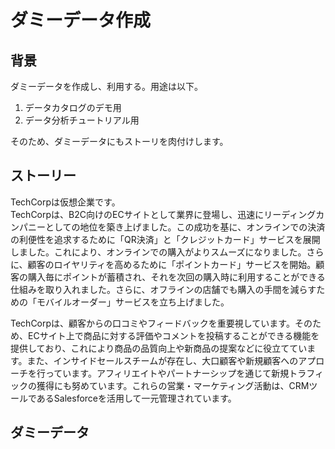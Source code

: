 # ダミーデータ作成

## 背景  
ダミーデータを作成し、利用する。用途は以下。   
1. データカタログのデモ用
2. データ分析チュートリアル用

そのため、ダミーデータにもストーリを肉付けします。  

## ストーリー

TechCorpは仮想企業です。  
TechCorpは、B2C向けのECサイトとして業界に登場し、迅速にリーディングカンパニーとしての地位を築き上げました。この成功を基に、オンラインでの決済の利便性を追求するために「QR決済」と「クレジットカード」サービスを展開しました。これにより、オンラインでの購入がよりスムーズになりました。さらに、顧客のロイヤリティを高めるために「ポイントカード」サービスを開始。顧客の購入毎にポイントが蓄積され、それを次回の購入時に利用することができる仕組みを取り入れました。さらに、オフラインの店舗でも購入の手間を減らすための「モバイルオーダー」サービスを立ち上げました。  

TechCorpは、顧客からの口コミやフィードバックを重要視しています。そのため、ECサイト上で商品に対する評価やコメントを投稿することができる機能を提供しており、これにより商品の品質向上や新商品の提案などに役立てています。また、インサイドセールスチームが存在し、大口顧客や新規顧客へのアプローチを行っています。アフィリエイトやパートナーシップを通じて新規トラフィックの獲得にも努めています。これらの営業・マーケティング活動は、CRMツールであるSalesforceを活用して一元管理されています。

## ダミーデータ

